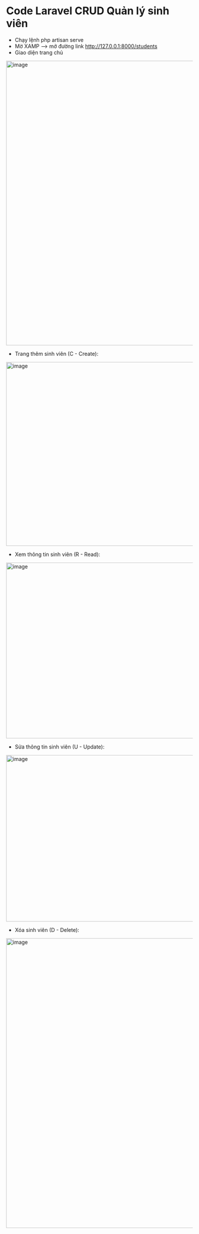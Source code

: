 # Code Laravel CRUD Quản lý sinh viên
- Chạy lệnh php artisan serve
- Mờ XAMP --> mở đường link http://127.0.0.1:8000/students
- Giao diện trang chủ
<img width="1725" height="769" alt="image" src="https://github.com/user-attachments/assets/ccbd4045-9cc5-4b21-a398-d4df8d3cc38e" />

- Trang thêm sinh viên (C - Create):
<img width="1689" height="497" alt="image" src="https://github.com/user-attachments/assets/d8006c86-6c50-43cb-8abd-cb72e0cbc712" />

- Xem thông tin sinh viên (R - Read):
<img width="1740" height="475" alt="image" src="https://github.com/user-attachments/assets/de68981d-4e6b-43cb-9b26-ef8957916de5" />

- Sửa thông tin sinh viên (U - Update):
<img width="1675" height="450" alt="image" src="https://github.com/user-attachments/assets/ee39a2ad-7682-40e9-b33f-5aa79afefb8a" />

- Xóa sinh viên (D - Delete):
<img width="1794" height="783" alt="image" src="https://github.com/user-attachments/assets/81ac7b5e-ba10-446a-aab1-d47ffdf5f0b4" />
